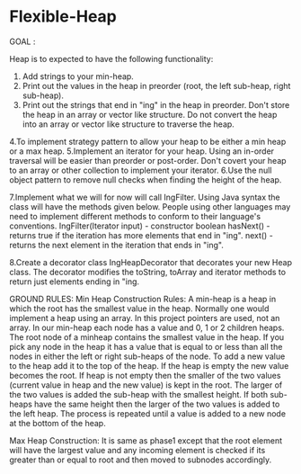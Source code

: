 # Flexible-Heap
GOAL :

Heap is to expected to have the following functionality:
1. Add strings to your min-heap. 
2. Print out the values in the heap in preorder (root, the left sub-heap, right sub-heap).
3. Print out the strings that end in "ing" in the heap in preorder.
   Don't store the heap in an array or vector like structure. Do not convert the heap into an array
    or vector like structure to traverse the heap.

4.To implement strategy pattern to allow your heap to be either a min heap or a max heap.
5.Implement an iterator for your heap. Using an in-order traversal will be easier than preorder
or post-order. Don't covert your heap to an array or other collection to implement your
iterator.
6.Use the null object pattern to remove null checks when finding the height of the heap.

7.Implement what we will for now will call IngFilter. Using Java syntax the class will have the
methods given below. People using other languages may need to implement different
methods to conform to their language's conventions.
IngFilter(Iterator input) - constructor
boolean hasNext() - returns true if the iteration has more elements that end in "ing".
next() - returns the next element in the iteration that ends in "ing".

8.Create a decorator class IngHeapDecorator that decorates your new Heap class. The
decorator modifies the toString, toArray and iterator methods to return just elements ending
in "ing.

GROUND RULES:
Min Heap Construction Rules:
A min-heap is a heap in which the root has the smallest value in the heap.
Normally one would implement a heap using an array. In this project pointers are used, not an array. 
In our min-heap each node has a value and 0, 1 or 2 children heaps. The root node of a minheap
contains the smallest value in the heap. If you pick any node in the heap it has a value
that is equal to or less than all the nodes in either the left or right sub-heaps of the node. 
To add a new value to the heap add it to the top of the heap.
If the heap is empty the new value becomes the root. If heap is not empty then the smaller of
the two values (current value in heap and the new value) is kept in the root. The larger of the
two values is added the sub-heap with the smallest height. If both sub-heaps have the same
height then the larger of the two values is added to the left heap. The process is repeated until
a value is added to a new node at the bottom of the heap. 

Max Heap Construction:
It is same as phase1 except that the root element will have the largest value and any incoming element 
is checked if its greater than or equal to root and then moved to subnodes accordingly.

